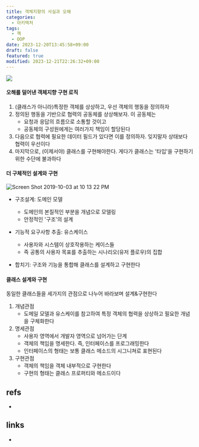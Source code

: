 ```yaml
---
title: 객체지향의 사실과 오해
categories:
  - 아키텍처
tags:
  - 책
  - OOP
date: 2023-12-20T13:45:58+09:00
draft: false
featured: true
modified: 2023-12-21T22:26:32+09:00
---
```


![](https://user-images.githubusercontent.com/38183218/66129177-5b857a80-e62a-11e9-8fc5-92d24560f999.png)

#### 오해를 덜어낸 객체지향 구현 로직
1. (클래스가 아니라)특정한 객체를 상상하고, 우선 객체의 행동을 정의하자
2. 정의된 행동을 기반으로 협력의 공동체를 상상해보자. 이 공동체는
    - 요청과 응답의 흐름으로 소통할 것이고
    - 공동체의 구성원에게는 여러가지 책임이 할당된다
3. 다음으로 협력에 필요한 데이터 필드가 있다면 이를 정의하자. 잊지말자 상태보다 협력이 우선이다
4. 마지막으로, (이제서야) 클래스를 구현해야한다. 게다가 클래스는 '타입'을 구현하기 위한 수단에 불과하다


#### 더 구체적인 설계와 구현
![Screen Shot 2019-10-03 at 10 13 22 PM](https://user-images.githubusercontent.com/38183218/66129549-1a419a80-e62b-11e9-94d6-1703ee594269.png)

- 구조설계: 도메인 모델
    - 도메인의 본질적인 부분을 개념으로 모델링
    - 안정적인 '구조'의 설계

- 기능적 요구사항 추출: 유스케이스
    - 사용자와 시스템이 상호작용하는 케이스들
    - 즉 공통의 사용자 목표를 추출하는 시나리오(유저 플로우)의 집합

- 합치기: 구조와 기능을 통합해 클래스를 설계하고 구현한다

#### 클래스 설계와 구현
동일한 클래스들을 세가지의 관점으로 나누어 바라보며 설계&구현한다

1. 개념관점
    - 도메일 모델과 유스케이를 참고하여 특정 객체의 협력을 상상하고 필요한 개념을 구체화한다
2. 명세관점
    - 사용자 영역에서 개발자 영역으로 넘어가는 단계
    - 객체의 책임을 명세한다. 즉, 인터페이스를 프로그래밍한다
    - 인터페이스의 형태는 보통 클래스 메소드의 시그니쳐로 표현된다
3. 구현관점
    - 객체의 책임을 객체 내부적으로 구현한다
    - 구현의 형태는 클래스 프로퍼티와 메소드이다
## refs
- 

## links
- 
